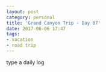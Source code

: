 ```yaml
---
layout: post
category: personal
title: 'Grand Canyon Trip - Day 07'
date: 2017-06-06 17:47
tags:
- vacation
- road trip
---
```


type a daily log